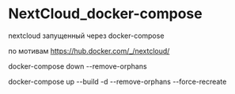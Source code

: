 # NextCloud_docker-compose
nextcloud запущенный через docker-compose

по мотивам https://hub.docker.com/_/nextcloud/

docker-compose down --remove-orphans

docker-compose up --build -d --remove-orphans --force-recreate

